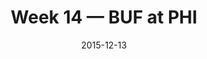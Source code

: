---
layout: game
title: Week 14 — BUF at PHI
season: 2015
game_id: 2015_14_BUF_PHI
week: 14
date: 2015-12-13
home_team: PHI
away_team: BUF
final_home: 23
final_away: 20
pbp_url: /assets/data/pbp/2015/2015_14_BUF_PHI.csv.gz
---